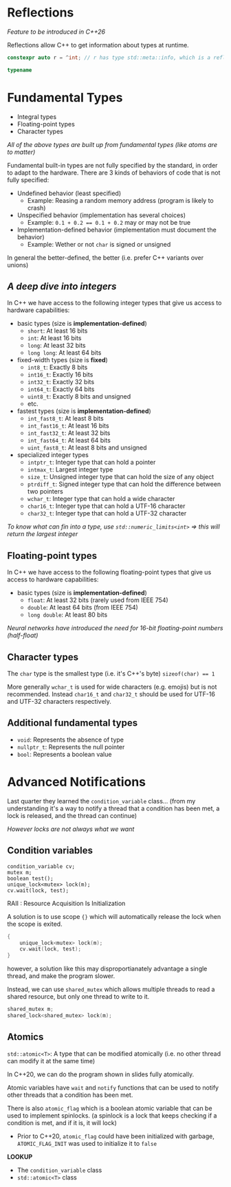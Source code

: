 # Reflections

*Feature to be introduced in C++26*

Reflections allow C++ to get information about types at runtime.

```cpp
constexpr auto r = ^int; // r has type std::meta::info, which is a reflection object

typename
```

# Fundamental Types

* Integral types
* Floating-point types
* Character types

*All of the above types are built up from fundamental types (like atoms are to matter)* 

Fundamental built-in types are not fully specified by the standard, in order to adapt to the hardware. There are 3 kinds of behaviors of code that is not fully specified:
* Undefined behavior (least specified)
    - Example: Reasing a random memory address (program is likely to crash)
* Unspecified behavior (implementation has several choices)
    - Example:  `0.1 + 0.2 == 0.1 + 0.2` may or may not be true
* Implementation-defined behavior (implementation must document the behavior)
    - Example: Wether or not `char` is signed or unsigned

In general the better-defined, the better (i.e. prefer C++ variants over unions)

## *A deep dive into integers*
In C++ we have access to the following integer types that give us access to hardware capabilities:
* basic types (size is **implementation-defined**)
    - `short`: At least 16 bits
    - `int`: At least 16 bits
    - `long`: At least 32 bits
    - `long long`: At least 64 bits
* fixed-width types (size is **fixed**)
    - `int8_t`: Exactly 8 bits
    - `int16_t`: Exactly 16 bits
    - `int32_t`: Exactly 32 bits
    - `int64_t`: Exactly 64 bits
    - `uint8_t`: Exactly 8 bits and unsigned
    - etc.
* fastest types (size is **implementation-defined**)
    - `int_fast8_t`: At least 8 bits
    - `int_fast16_t`: At least 16 bits
    - `int_fast32_t`: At least 32 bits
    - `int_fast64_t`: At least 64 bits
    - `uint_fast8_t`: At least 8 bits and unsigned
* specialized integer types
    - `intptr_t`: Integer type that can hold a pointer
    - `intmax_t`: Largest integer type
    - `size_t`: Unsigned integer type that can hold the size of any object
    - `ptrdiff_t`: Signed integer type that can hold the difference between two pointers
    - `wchar_t`: Integer type that can hold a wide character
    - `char16_t`: Integer type that can hold a UTF-16 character
    - `char32_t`: Integer type that can hold a UTF-32 character

*To know what can fin into a type, use `std::numeric_limits<int>` => this will return the largest integer*

## Floating-point types
In C++ we have access to the following floating-point types that give us access to hardware capabilities:
* basic types (size is **implementation-defined**)
    - `float`: At least 32 bits (rarely used from IEEE 754)
    - `double`: At least 64 bits (from IEEE 754)
    - `long double`: At least 80 bits 

*Neural networks have introduced the need for 16-bit floating-point numbers (half-float)*

## Character types
The `char` type is the smallest type (i.e. it's C++'s byte) `sizeof(char) == 1`

More generally `wchar_t` is used for wide characters (e.g. emojis) but is not recommended. Instead `char16_t` and `char32_t` should be used for UTF-16 and UTF-32 characters respectively.

## Additional fundamental types
* `void`: Represents the absence of type
* `nullptr_t`: Represents the null pointer
* `bool`: Represents a boolean value

# Advanced Notifications
Last quarter they learned the `condition_variable` class... (from my understanding it's a way to notify a thread that a condition has been met, a lock is released, and the thread can continue)

*However locks are not always what we want*

## Condition variables

```
condition_variable cv;
mutex m;
boolean test();
unique_lock<mutex> lock(m);
cv.wait(lock, test);
```

RAII : Resource Acquisition Is Initialization

A solution is to use scope `{}` which will automatically release the lock when the scope is exited.

```cpp
{
    unique_lock<mutex> lock(m);
    cv.wait(lock, test);
}
```

however, a solution like this may disproportianately advantage a single thread, and make the program slower.

Instead, we can use `shared_mutex` which allows multiple threads to read a shared resource, but only one thread to write to it.

```cpp
shared_mutex m;
shared_lock<shared_mutex> lock(m); 
```

## Atomics
`std::atomic<T>`: A type that can be modified atomically (i.e. no other thread can modify it at the same time)

In C++20, we can do the program shown in slides fully atomically. 

Atomic variables have `wait` and `notify` functions that can be used to notify other threads that a condition has been met.

There is also `atomic_flag` which is a boolean atomic variable that can be used to implement spinlocks. (a spinlock is a lock that keeps checking if a condition is met, and if it is, it will lock)
* Prior to C++20, `atomic_flag` could have been initialized with garbage, `ATOMIC_FLAG_INIT` was used to initialize it to `false`

**LOOKUP**
* The `condition_variable` class
* `std::atomic<T>` class
